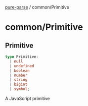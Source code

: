 [pure-parse](../modules.md) / common/Primitive

# common/Primitive

## Primitive

```ts
type Primitive:
  | null
  | undefined
  | boolean
  | number
  | string
  | bigint
  | symbol;
```

A JavaScript primitive

